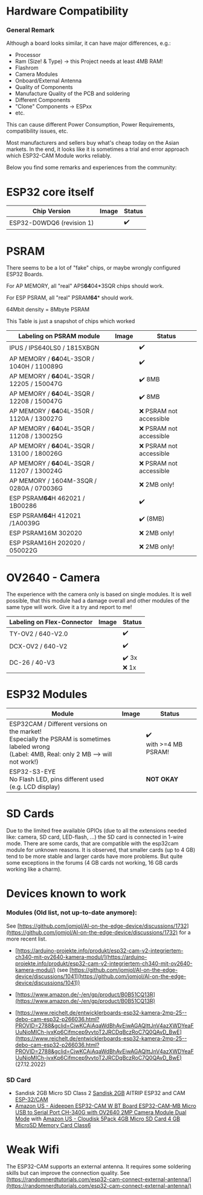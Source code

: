 # Hardware Compatibility

### General Remark
Although a board looks similar, it can have major differences, e.g.:

- Processor
- Ram (Size! & Type) -> this Project needs at least 4MB RAM!
- Flashrom
- Camera Modules
- Onboard/External Antenna
- Quality of Components
- Manufacture Quality of the PCB and soldering
- Different Components
- "Clone" Components -> ESPxx
- etc.

This can cause different Power Consumption, Power Requirements, compatibility issues, etc.

Most manufacturers and sellers buy what's cheap today on the Asian markets. In the end, it looks like it is sometimes a trial and error approach which ESP32-CAM Module works reliably.

Below you find some remarks and experiences from the community:

# ESP32 core itself

| Chip Version              | Image | Status   |
| ------------------------- | ----- | -------- |
| ESP32-D0WDQ6 (revision 1) |       | :heavy_check_mark: |

# PSRAM

There seems to be a lot of "fake" chips, or maybe wrongly configured ESP32 Boards.


For AP MEMORY, all "real" APS**64**04\*3SQR chips should work.

For ESP PSRAM, all "real" PSRAM**64**\* should work.

64Mbit density = 8Mbyte PSRAM

This Table is just a snapshot of chips which worked

| Labeling on PSRAM module                       | Image | Status                    |
| ---------------------------------------------- | ----- | ------------------------- |
| IPUS / IPS640LS0 / 1815XBGN                |       |:heavy_check_mark:              |
| AP MEMORY / **64**04L-3SOR / 1040H / 110089G |       | :heavy_check_mark:                  |
| AP MEMORY / **64**04L-3SQR / 12205 / 150047G |       | :heavy_check_mark: 8MB              |
| AP MEMORY / **64**04L-3SQR / 12208 / 150047G |       | :heavy_check_mark: 8MB              |
| AP MEMORY / **64**04L-350R / 1120A / 130027G |       | :x: PSRAM not accessible|
| AP MEMORY / **64**04L-35QR / 11208 / 130025G |       | :x: PSRAM not accessible|
| AP MEMORY / **64**04L-3SQR / 13100 / 180026G|       | :x: PSRAM not accessible|
| AP MEMORY / **64**04L-3SQR / 11207 / 130024G|       | :x: PSRAM not accessible|
| AP MEMORY / 1604M-3SQR / 0280A / 070036G|       | :x: 2MB only!  |
| ESP PSRAM**64**H 462021 / 1B00286                |       | :heavy_check_mark:                  |
| ESP PSRAM**64**H 412021 /1A0039G                |       | :heavy_check_mark:   (8MB)                |
| ESP PSRAM16M 302020                        |       | :x: 2MB only! |
| ESP PSRAM16H 202020 / 050022G                |       | :x: 2MB only! |

# OV2640 - Camera

The experience with the camera only is based on single modules. It is well possible, that this module had a damage overall and other modules of the same type will work. Give it a try and report to me!

| Labeling on Flex-Connector | Image | Status                            |
| -------------------------- | ----- | --------------------------------- |
| TY-OV2 / 640-V2.0        |       | :heavy_check_mark:                          |
| DCX-OV2 / 640-V2         |       | :heavy_check_mark:                          |
| DC-26 / 40-V3            |       | :heavy_check_mark: 3x<br> :x: 1x |



# ESP32 Modules

| Module                                                       | Image | Status                         |
| ------------------------------------------------------------ | ----- | ------------------------------ |
| ESP32CAM / Different versions on the market!<br>Especially the PSRAM is sometimes labeled wrong<br>(Label: 4MB, Real: only 2 MB --> will not work!) |       | :heavy_check_mark:<br />with >=4 MB PSRAM! |
| ESP32-S3-EYE<br />No Flash LED, pins different used (e.g. LCD display) |       | **NOT OKAY**                   |



# SD Cards

Due to the limited free available GPIOs (due to all the extensions needed like: camera, SD card, LED-flash, ...) the SD card is connected in 1-wire mode. There are some cards, that are compatible with the esp32cam module for unknown reasons.
It is observed, that smaller cards (up to 4 GB) tend to be more stable and larger cards have more problems. But quite some exceptions in the forums (4 GB cards not working, 16 GB cards working like a charm).


# Devices known to work


### Modules (Old list, not up-to-date anymore):

See [https://github.com/jomjol/AI-on-the-edge-device/discussions/1732](https://github.com/jomjol/AI-on-the-edge-device/discussions/1732) for a more recent list.

 - [https://arduino-projekte.info/produkt/esp32-cam-v2-integriertem-ch340-mit-ov2640-kamera-modul/](https://arduino-projekte.info/produkt/esp32-cam-v2-integriertem-ch340-mit-ov2640-kamera-modul/) (see [https://github.com/jomjol/AI-on-the-edge-device/discussions/1041](https://github.com/jomjol/AI-on-the-edge-device/discussions/1041))

- [https://www.amazon.de/-/en/gp/product/B0B51CQ13R](https://www.amazon.de/-/en/gp/product/B0B51CQ13R)

- [https://www.reichelt.de/entwicklerboards-esp32-kamera-2mp-25--debo-cam-esp32-p266036.html?PROVID=2788&gclid=CjwKCAiAqaWdBhAvEiwAGAQlttJnV4azXWDYeaFUuNioMICh-jvxKp6Cifmcep9vvtoT2JRCDqBczRoC7Q0QAvD_BwE](https://www.reichelt.de/entwicklerboards-esp32-kamera-2mp-25--debo-cam-esp32-p266036.html?PROVID=2788&gclid=CjwKCAiAqaWdBhAvEiwAGAQlttJnV4azXWDYeaFUuNioMICh-jvxKp6Cifmcep9vvtoT2JRCDqBczRoC7Q0QAvD_BwE) (27.12.2022)

### SD Card
 
- Sandisk 2GB Micro SD Class 2 [Sandisk 2GB](https://www.amazon.co.uk/gp/product/B000N3LL02/ref=ppx_yo_dt_b_asin_title_o01_s00?ie=UTF8&psc=1)
AITRIP ESP32 and CAM [ESP-32/CAM](https://www.amazon.co.uk/gp/product/B08X49P8P3/ref=ppx_yo_dt_b_asin_title_o03_s00?ie=UTF8&psc=1)
- [Amazon US - Aideepen ESP32-CAM W BT Board ESP32-CAM-MB Micro USB to Serial Port CH-340G with OV2640 2MP Camera Module Dual Mode](https://www.amazon.com/gp/product/B0948ZFTQZ) with [Amazon US - Cloudisk 5Pack 4GB Micro SD Card 4 GB MicroSD Memory Card Class6](https://www.amazon.com/gp/product/B07QYTP4VN)

# Weak Wifi
The ESP32-CAM supports an external antenna. It requires some soldering skills but can improve the connection quality. See [https://randomnerdtutorials.com/esp32-cam-connect-external-antenna/](https://randomnerdtutorials.com/esp32-cam-connect-external-antenna/)

